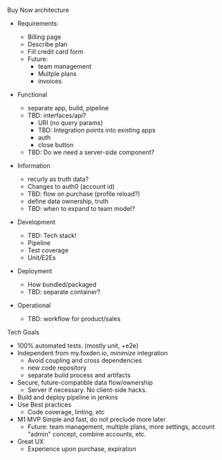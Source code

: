 Buy Now architecture

* Requirements:
    * Billing page
    * Describe plan
    * Fill credit card form
    * Future:
        * team management
        * Multple plans
        * invoices

* Functional
    * separate app, build, pipeline
    * TBD: interfaces/api?
      * URI (no query params)
      * TBD: Integration points into existing apps
      * auth
      * close button
    * TBD: Do we need a server-side component?

* Information
    * recurly as truth data?
    * Changes to auth0 (account id)
    * TBD: flow on purchase (profile reload?)
    * define data ownership, truth
    * TBD: when to expand to team model?

* Development
    * TBD: Tech stack!
    * Pipeline
    * Test coverage
    * Unit/E2Es

* Deployment
    * How bundled/packaged
    * TBD: separate container?

* Operational
    * TBD: workflow for product/sales

Tech Goals
* 100% automated tests. (mostly unit, +e2e)
* Independent from my.foxden.io, *minimize* integration
  * Avoid coupling and cross dependencies
  * new code repository
  * separate build process and artifacts
* Secure, future-compatible data flow/ownership
  * Server if necessary. No client-side hacks.
* Build and deploy pipeline in jenkins
* Use Best practices
  * Code coverage, linting, etc
* M1 MVP Simple and fast, do not preclude more later
  * Future: team management, multiple plans, more settings, account "admin" concept, combine accounts, etc.
* Great UX
  * Experience upon purchase, expiration

